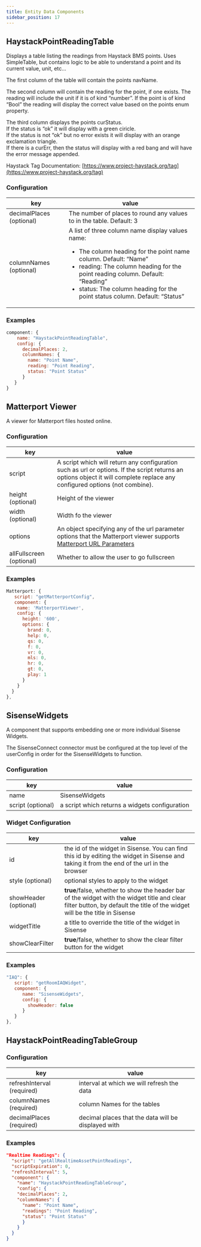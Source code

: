 ```yaml
---
title: Entity Data Components
sidebar_position: 17
---
```


## HaystackPointReadingTable

Displays a table listing the readings from Haystack BMS points. Uses SimpleTable, but contains logic to be able to understand a point and its current value, unit, etc…

The first column of the table will contain the points navName.

The second column will contain the reading for the point, if one exists. The reading will include the unit if it is of kind “number”. If the point is of kind “Bool” the reading will display the correct value based on the points enum property.

The third column displays the points curStatus.   
If the status is “ok” it will display with a green ciricle.   
If the status is not “ok” but no error exists it will display with an orange exclamation triangle.   
If there is a curErr, then the status will display with a red bang and will have the error message appended.

Haystack Tag Documentation: [https://www.project-haystack.org/tag](https://www.project-haystack.org/tag)


### Configuration

|key|value|
|---|---|
|decimalPlaces (optional)|The number of places to round any values to in the table. Default: 3|
|columnNames (optional)|A list of three column name display values name:<ul><li>The column heading for the point name column. Default: “Name”</li><li> reading: The column heading for the point reading column. Default: “Reading”</li><li> status: The column heading for the point status column. Default: “Status”</li></ul>|

### Examples

```jsx
component: {
    name: "HaystackPointReadingTable",
    config: {
      decimalPlaces: 2,
      columnNames: {
        name: "Point Name",
        reading: "Point Reading",
        status: "Point Status"
      }
   }
}
```

## Matterport Viewer

A viewer for Matterport files hosted online.

### Configuration

|key|value|
|---|---|
|script|A script which will return any configuration such as url or options. If the script returns an options object it will complete replace any configured options (not combine).|
|height (optional)|Height of the viewer|
|width (optional)|Width fo the viewer|
|options|An object specifying any of the url parameter options that the Matterport viewer supports [Matterport URL Parameters](https://support.matterport.com/hc/en-us/articles/209980967-URL-Parameters)|
|allFullscreen (optional)|Whether to allow the user to go fullscreen|


### Examples

```jsx
Matterport: {
   script: "getMatterportConfig",
   component: {
    name: 'MatterportViewer',
    config: {
      height: '600',
      options: {
        brand: 0,
        help: 0,
        qs: 0,
        f: 0,
        vr: 0,
        mls: 0,
        hr: 0,
        gt: 0,
        play: 1
      }
    }
  }
},
```


## SisenseWidgets

A component that supports embedding one or more individual Sisense Widgets.

The SisenseConnect connector must be configured at the top level of the userConfig in order for the SisenseWidgets to function.


### Configuration

|key|value|
|---|---|
|name|SisenseWidgets|
|script (optional)|a script which returns a widgets configuration|


### Widget Configuration

|key|value|
|---|---|
|id|the id of the widget in Sisense. You can find this id by editing the widget in Sisense and taking it from the end of the url in the browser|
|style (optional)|optional styles to apply to the widget|
|showHeader (optional)|**true**/false, whether to show the header bar of the widget with the widget title and clear filter button, by default the title of the widget will be the title in Sisense|
|widgetTitle|a title to override the title of the widget in Sisense|
|showClearFilter|**true**/false, whether to show the clear filter button for the widget|


### Examples

```jsx
"IAQ": {
   script: "getRoomIAQWidget",
   component: {
      name: "SisenseWidgets",
      config: {
        showHeader: false
      }
   }
},
```

## HaystackPointReadingTableGroup

### Configuration

|key|value|
|---|---|
|refreshInterval (required)|interval at which we will refresh the data|
|columnNames (required)|column Names for the tables|
|decimalPlaces (required)|decimal places that the data will be displayed with|


### Examples

```json
"Realtime Readings": {
  "script": "getAllRealtimeAssetPointReadings",
  "scriptExpiration": 0,
  "refreshInterval": 5,
  "component": {
    "name": "HaystackPointReadingTableGroup",
    "config": {
    "decimalPlaces": 2,
    "columnNames": {
      "name": "Point Name",
      "readings": "Point Reading",
      "status": "Point Status"
      }
    }
  }
}
```
